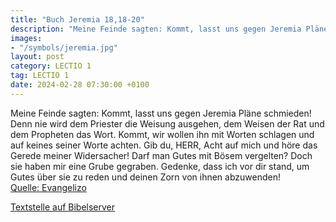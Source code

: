 ```yaml
---
title: "Buch Jeremia 18,18-20"
description: "Meine Feinde sagten: Kommt, lasst uns gegen Jeremia Pläne schmieden! Denn nie wird dem Priester die Weisung ausgehen, dem Weisen der Rat und dem Propheten das Wort. Kommt, wir wollen ihn mit Worten schlagen und auf keines seiner Worte achten. Gib du, HERR, Acht auf mich und höre ...."
images:
- "/symbols/jeremia.jpg"
layout: post
category: LECTIO 1
tag: LECTIO 1
date: 2024-02-28 07:30:00 +0100
---
```

Meine Feinde sagten: Kommt, lasst uns gegen Jeremia Pläne schmieden! Denn nie wird dem Priester die Weisung ausgehen, dem Weisen der Rat und dem Propheten das Wort. Kommt, wir wollen ihn mit Worten schlagen und auf keines seiner Worte achten.
Gib du, HERR, Acht auf mich und höre das Gerede meiner Widersacher!
Darf man Gutes mit Bösem vergelten? Doch sie haben mir eine Grube gegraben.<!--more--> Gedenke, dass ich vor dir stand, um Gutes über sie zu reden und deinen Zorn von ihnen abzuwenden!<br>
[Quelle: Evangelizo](https://evangeliumtagfuertag.org/DE/gospel)

[Textstelle auf Bibelserver](https://www.bibleserver.com/EU/Jeremia18,18-20)
